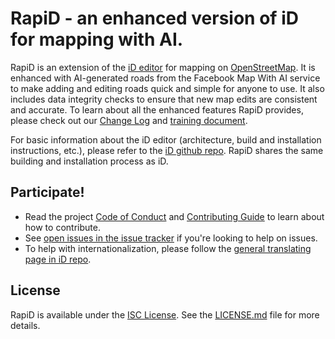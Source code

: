 # RapiD - an enhanced version of iD for mapping with AI.

RapiD is an extension of the [iD editor](https://github.com/openstreetmap/iD) for mapping on [OpenStreetMap](https://www.openstreetmap.org/). It is enhanced with AI-generated roads from the Facebook Map With AI service to make adding and editing roads quick and simple for anyone to use. It also includes data integrity checks to ensure that new map edits are consistent and accurate. To learn about all the enhanced features RapiD provides, please check out our [Change Log](CHANGELOG.md) and [training document](https://github.com/facebookmicrosites/Open-Mapping-At-Facebook/wiki#editing-in-rapid).

For basic information about the iD editor (architecture, build and installation instructions, etc.), please refer to the [iD github repo](https://github.com/openstreetmap/iD). RapiD shares the same building and installation process as iD.

## Participate!

* Read the project [Code of Conduct](CODE_OF_CONDUCT.md) and [Contributing Guide](CONTRIBUTING.md) to learn about how to contribute.
* See [open issues in the issue tracker](https://github.com/facebookincubator/RapiD/issues?state=open)
if you're looking to help on issues.
* To help with internationalization, please follow the [general translating page in iD repo](https://github.com/openstreetmap/iD/blob/master/CONTRIBUTING.md#translating).

## License

RapiD is available under the [ISC License](https://opensource.org/licenses/ISC).
See the [LICENSE.md](LICENSE.md) file for more details.
